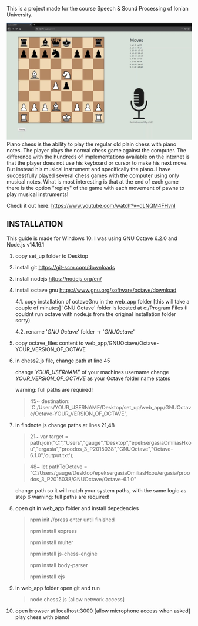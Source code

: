This is a project made for the course Speech & Sound Processing of Ionian University. 


![chess piano web application](https://github.com/sakis475/Play-chess-with-piano/blob/master/pianoChess.jpg)
Piano chess is the ability to play the regular old plain chess with piano notes. The player plays the normal chess game against the computer. The difference with the hundreds of implementations available on the internet is that the player does not use his keyboard or cursor to make his next move. But instead his musical instrument and specifically the piano. I have successfully played several chess games with the computer using only musical notes. What is most interesting is that at the end of each game there is the option "replay" of the game with each movement of pawns to play musical instruments!

Check it out here: https://www.youtube.com/watch?v=dLNQM4FHvnI





## INSTALLATION

This guide is made for Windows 10. I was using GNU Octave 6.2.0 and Node.js v14.16.1

1. copy set_up folder to Desktop

2. install git 
https://git-scm.com/downloads

3. install nodejs
https://nodejs.org/en/

4. install octave gnu
https://www.gnu.org/software/octave/download

    4.1.  copy installation of octaveGnu in the web_app folder [this will take a couple of minutes]
    'GNU Octave' folder is located at c:/Program Files
    (I couldnt run octave with node.js from the original installation folder sorry)

   4.2.  rename '*GNU Octave*' folder -> '*GNUOctave*'


5. copy octave_files content to web_app/GNUOctave/Octave-YOUR_VERSION_OF_OCTAVE

6. in chess2.js file, change path at line 45

   change *YOUR_USERNAME* of your machines username
   change *YOUR_VERSION_OF_OCTAVE* as your Octave folder name states
  
   warning: full paths are required!
 

    > 45~ destination: 'C:/Users/YOUR_USERNAME/Desktop/set_up/web_app/GNUOctave/Octave-YOUR_VERSION_OF_OCTAVE',


7. in findnote.js change paths at lines 21,48

  

    > 21~ var target = path.join("C:","Users","gauge","Desktop","epeksergasiaOmiliasHxou","ergasia","proodos_3_P2015038","GNUOctave","Octave-6.1.0",'output.txt');

  

   >   48~ let pathToOctave =
   > "C:/Users/gauge/Desktop/epeksergasiaOmiliasHxou/ergasia/proodos_3_P2015038/GNUOctave/Octave-6.1.0"

   change path so it will match your system paths, with the same logic as step 6 
warning: full paths are required!

8. open git in web_app folder and install depedencies
	
	

    > npm init //press enter until finished
    > 
    > 	npm install express
    > 
    > 	npm install multer
    > 
    > 	npm install js-chess-engine
    > 
    > 	npm install body-parser
    > 
    > 	npm install ejs

9. in web_app folder open git and run 
  

   > node chess2.js [allow network access]

10. open browser at localhost:3000
  [allow microphone access when asked]
  play chess with piano!

